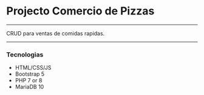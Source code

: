 # Projecto Comercio de Pizzas
***
CRUD para ventas de comidas rapidas.
***
### Tecnologias

- HTML/CSS/JS
- Bootstrap 5
- PHP 7 or 8
- MariaDB 10


